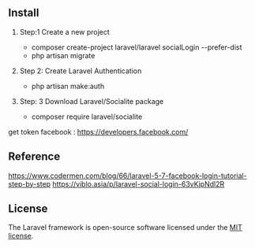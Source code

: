 ## Install

1. Step:1 Create a new project
	- composer create-project laravel/laravel socialLogin --prefer-dist
	- php artisan migrate

2. Step 2: Create Laravel Authentication
	- php artisan make:auth

3. Step: 3 Download Laravel/Socialite package
	- composer require laravel/socialite

get token facebook : https://developers.facebook.com/ 


## Reference
https://www.codermen.com/blog/66/laravel-5-7-facebook-login-tutorial-step-by-step
https://viblo.asia/p/laravel-social-login-63vKjpNdl2R

## License

The Laravel framework is open-source software licensed under the [MIT license](https://opensource.org/licenses/MIT).
